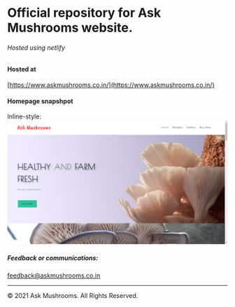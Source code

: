 Official repository for Ask Mushrooms website.
======

###### Hosted using netlify

#### Hosted at
[https://www.askmushrooms.co.in/](https://www.askmushrooms.co.in/)

#### Homepage snapshpot

Inline-style: 
![alt text](homepage.png "Homepage of Ask Mushrooms")

##### Feedback or communications:
feedback@askmushrooms.co.in

---
© 2021 Ask Mushrooms. All Rights Reserved.